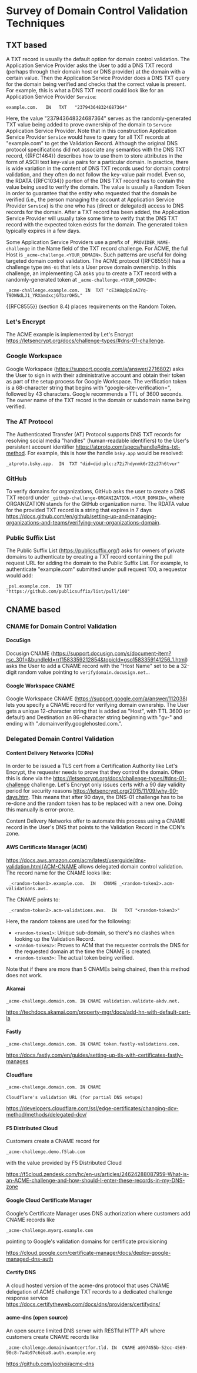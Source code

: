 # Survey of Domain Control Validation Techniques


## TXT based

A TXT record is usually the default option for domain control validation. The Application Service Provider asks the User to add a DNS TXT record (perhaps through their domain host or DNS provider) at the domain with a certain value. Then the Application Service Provider does a DNS TXT query for the domain being verified and checks that the correct value is present. For example, this is what a DNS TXT record could look like for an Application Service Provider `Service`:

    example.com.   IN   TXT   "237943648324687364"

Here, the value "237943648324687364" serves as the randomly-generated TXT value being added to prove ownership of the domain to `Service` Application Service Provider. Note that in this construction Application Service Provider `Service` would have to query for all TXT records at "example.com" to get the Validation Record. Although the original DNS protocol specifications did not associate any semantics with the DNS TXT record, {{RFC1464}} describes how to use them to store attributes in the form of ASCII text key-value pairs for a particular domain. In practice, there is wide variation in the content of DNS TXT records used for domain control validation, and they often do not follow the key-value pair model. Even so, the RDATA {{RFC1034}} portion of the DNS TXT record has to contain the value being used to verify the domain. The value is usually a Random Token in order to guarantee that the entity who requested that the domain be verified (i.e., the person managing the account at Application Service Provider `Service`) is the one who has (direct or delegated) access to DNS records for the domain. After a TXT record has been added, the Application Service Provider will usually take some time to verify that the DNS TXT record with the expected token exists for the domain. The generated token typically expires in a few days.

Some Application Service Providers use a prefix of `_PROVIDER_NAME-challenge` in the Name field of the TXT record challenge. For ACME, the full Host is `_acme-challenge.<YOUR_DOMAIN>`. Such patterns are useful for doing targeted domain control validation. The ACME protocol ([RFC8555]) has a challenge type `DNS-01` that lets a User prove domain ownership. In this challenge, an implementing CA asks you to create a TXT record with a randomly-generated token at `_acme-challenge.<YOUR_DOMAIN>`:

    _acme-challenge.example.com.  IN  TXT "cE3A8qQpEzAIYq-T9DWNdLJ1_YRXamdxcjGTbzrOH5L"

{{RFC8555}} (section 8.4) places requirements on the Random Token.

### Let's Encrypt

The ACME example is implemented by Let's Encrypt https://letsencrypt.org/docs/challenge-types/#dns-01-challenge.

### Google Workspace

Google Workspace (https://support.google.com/a/answer/2716802) asks the User to sign in with their administrative account and obtain their token as part of the setup process for Google Workspace. The verification token is a 68-character string that begins with "google-site-verification=", followed by 43 characters. Google recommends a TTL of 3600 seconds. The owner name of the TXT record is the domain or subdomain name being verified. 

### The AT Protocol

The Authenticated Transfer (AT) Protocol supports DNS TXT records for resolving social media "handles" (human-readable identifiers) to the User's persistent account identifier https://atproto.com/specs/handle#dns-txt-method. For example, this is how the handle `bsky.app` would be resolved:

    _atproto.bsky.app.  IN  TXT "did=did:plc:z72i7hdynmk6r22z27h6tvur"

### GitHub

To verify domains for organizations, GitHub asks the user to create a DNS TXT record under `_github-challenge-ORGANIZATION.<YOUR_DOMAIN>`, where ORGANIZATION stands for the GitHub organization name. The RDATA value for the provided TXT record is a string that expires in 7 days https://docs.github.com/en/github/setting-up-and-managing-organizations-and-teams/verifying-your-organizations-domain.

### Public Suffix List

The Public Suffix List (https://publicsuffix.org/) asks for owners of private domains to authenticate by creating a TXT record containing the pull request URL for adding the domain to the Public Suffix List.  For example, to authenticate "example.com" submitted under pull request 100, a requestor would add:

    _psl.example.com.  IN TXT "https://github.com/publicsuffix/list/pull/100"

## CNAME based

### CNAME for Domain Control Validation

#### DocuSign

Docusign CNAME (https://support.docusign.com/s/document-item?rsc_301=&bundleId=rrf1583359212854&topicId=gso1583359141256_1.html) asks the User to add a CNAME record with the "Host Name" set to be a 32-digit random value pointing to `verifydomain.docusign.net.`.

#### Google Workspace CNAME

Google Workspace CNAME (https://support.google.com/a/answer/112038) lets you specify a CNAME record for verifying domain ownership. The User gets a unique 12-character string that is added as "Host", with TTL 3600 (or default) and Destination an 86-character string beginning with "gv-" and ending with ".domainverify.googlehosted.com.".

### Delegated Domain Control Validation

#### Content Delivery Networks (CDNs)

In order to be issued a TLS cert from a Certification Authority like Let's Encrypt, the requester needs to prove that they control the domain. Often this is done via the  https://letsencrypt.org/docs/challenge-types/#dns-01-challenge  challenge. Let's Encrypt only issues certs with a 90 day validity period for security reasons https://letsencrypt.org/2015/11/09/why-90-days.htm. This means that after 90 days, the DNS-01 challenge has to be re-done and the random token has to be replaced with a new one. Doing this manually is error-prone. 

Content Delivery Networks offer to automate this process using a CNAME record in the User's DNS that points to the Validation Record in the CDN's zone. 


#### AWS Certificate Manager (ACM)
https://docs.aws.amazon.com/acm/latest/userguide/dns-validation.html{ACM-CNAME  allows delegated domain control validation. The record name for the CNAME looks like:

     _<random-token1>.example.com.  IN   CNAME _<random-token2>.acm-validations.aws.

The CNAME points to:

     _<random-token2>.acm-validations.aws.  IN   TXT "<random-token3>"

Here, the random tokens are used for the following:

* `<random-token1>`: Unique sub-domain, so there's no clashes when looking up the Validation Record.
* `<random-token2>`: Proves to ACM that the requester controls the DNS for the requested domain at the time the CNAME is created.
* `<random-token3>`: The actual token being verified.

Note that if there are more than 5 CNAMEs being chained, then this method does not work.


#### Akamai

    _acme-challenge.domain.com. IN CNAME validation.validate-akdv.net.

https://techdocs.akamai.com/property-mgr/docs/add-hn-with-default-cert-la

#### Fastly

    _acme-challenge.domain.com. IN CNAME token.fastly-validations.com.

https://docs.fastly.com/en/guides/setting-up-tls-with-certificates-fastly-manages

#### Cloudflare

    _acme-challenge.domain.com. IN CNAME 

    Cloudflare's validation URL (for partial DNS setups)

https://developers.cloudflare.com/ssl/edge-certificates/changing-dcv-method/methods/delegated-dcv/

#### F5 Distributed Cloud

Customers create a CNAME record for 

    _acme-challenge.demo.f5lab.com 

with the value provided by F5 Distributed Cloud

https://f5cloud.zendesk.com/hc/en-us/articles/24624288087959-What-is-an-ACME-challenge-and-how-should-I-enter-these-records-in-my-DNS-zone

#### Google Cloud Certificate Manager

Google's Certificate Manager uses DNS authorization where customers add CNAME records like 

    _acme-challenge.myorg.example.com 

pointing to Google's validation domains for certificate provisioning

https://cloud.google.com/certificate-manager/docs/deploy-google-managed-dns-auth

#### Certify DNS

A cloud hosted version of the acme-dns protocol that uses CNAME delegation of ACME challenge TXT records to a dedicated challenge response service
https://docs.certifytheweb.com/docs/dns/providers/certifydns/

#### acme-dns (open source)


An open source limited DNS server with RESTful HTTP API where customers create CNAME records like 

    _acme-challenge.domainiwantcertfor.tld. IN  CNAME a097455b-52cc-4569-90c8-7a4b97c6eba8.auth.example.org

https://github.com/joohoi/acme-dns


